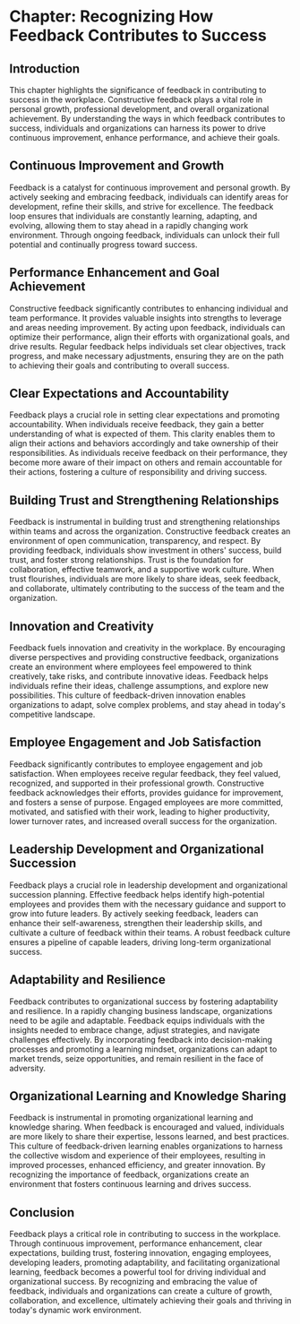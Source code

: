 Chapter: Recognizing How Feedback Contributes to Success
========================================================

Introduction
------------

This chapter highlights the significance of feedback in contributing to success in the workplace. Constructive feedback plays a vital role in personal growth, professional development, and overall organizational achievement. By understanding the ways in which feedback contributes to success, individuals and organizations can harness its power to drive continuous improvement, enhance performance, and achieve their goals.

Continuous Improvement and Growth
---------------------------------

Feedback is a catalyst for continuous improvement and personal growth. By actively seeking and embracing feedback, individuals can identify areas for development, refine their skills, and strive for excellence. The feedback loop ensures that individuals are constantly learning, adapting, and evolving, allowing them to stay ahead in a rapidly changing work environment. Through ongoing feedback, individuals can unlock their full potential and continually progress toward success.

Performance Enhancement and Goal Achievement
--------------------------------------------

Constructive feedback significantly contributes to enhancing individual and team performance. It provides valuable insights into strengths to leverage and areas needing improvement. By acting upon feedback, individuals can optimize their performance, align their efforts with organizational goals, and drive results. Regular feedback helps individuals set clear objectives, track progress, and make necessary adjustments, ensuring they are on the path to achieving their goals and contributing to overall success.

Clear Expectations and Accountability
-------------------------------------

Feedback plays a crucial role in setting clear expectations and promoting accountability. When individuals receive feedback, they gain a better understanding of what is expected of them. This clarity enables them to align their actions and behaviors accordingly and take ownership of their responsibilities. As individuals receive feedback on their performance, they become more aware of their impact on others and remain accountable for their actions, fostering a culture of responsibility and driving success.

Building Trust and Strengthening Relationships
----------------------------------------------

Feedback is instrumental in building trust and strengthening relationships within teams and across the organization. Constructive feedback creates an environment of open communication, transparency, and respect. By providing feedback, individuals show investment in others' success, build trust, and foster strong relationships. Trust is the foundation for collaboration, effective teamwork, and a supportive work culture. When trust flourishes, individuals are more likely to share ideas, seek feedback, and collaborate, ultimately contributing to the success of the team and the organization.

Innovation and Creativity
-------------------------

Feedback fuels innovation and creativity in the workplace. By encouraging diverse perspectives and providing constructive feedback, organizations create an environment where employees feel empowered to think creatively, take risks, and contribute innovative ideas. Feedback helps individuals refine their ideas, challenge assumptions, and explore new possibilities. This culture of feedback-driven innovation enables organizations to adapt, solve complex problems, and stay ahead in today's competitive landscape.

Employee Engagement and Job Satisfaction
----------------------------------------

Feedback significantly contributes to employee engagement and job satisfaction. When employees receive regular feedback, they feel valued, recognized, and supported in their professional growth. Constructive feedback acknowledges their efforts, provides guidance for improvement, and fosters a sense of purpose. Engaged employees are more committed, motivated, and satisfied with their work, leading to higher productivity, lower turnover rates, and increased overall success for the organization.

Leadership Development and Organizational Succession
----------------------------------------------------

Feedback plays a crucial role in leadership development and organizational succession planning. Effective feedback helps identify high-potential employees and provides them with the necessary guidance and support to grow into future leaders. By actively seeking feedback, leaders can enhance their self-awareness, strengthen their leadership skills, and cultivate a culture of feedback within their teams. A robust feedback culture ensures a pipeline of capable leaders, driving long-term organizational success.

Adaptability and Resilience
---------------------------

Feedback contributes to organizational success by fostering adaptability and resilience. In a rapidly changing business landscape, organizations need to be agile and adaptable. Feedback equips individuals with the insights needed to embrace change, adjust strategies, and navigate challenges effectively. By incorporating feedback into decision-making processes and promoting a learning mindset, organizations can adapt to market trends, seize opportunities, and remain resilient in the face of adversity.

Organizational Learning and Knowledge Sharing
---------------------------------------------

Feedback is instrumental in promoting organizational learning and knowledge sharing. When feedback is encouraged and valued, individuals are more likely to share their expertise, lessons learned, and best practices. This culture of feedback-driven learning enables organizations to harness the collective wisdom and experience of their employees, resulting in improved processes, enhanced efficiency, and greater innovation. By recognizing the importance of feedback, organizations create an environment that fosters continuous learning and drives success.

Conclusion
----------

Feedback plays a critical role in contributing to success in the workplace. Through continuous improvement, performance enhancement, clear expectations, building trust, fostering innovation, engaging employees, developing leaders, promoting adaptability, and facilitating organizational learning, feedback becomes a powerful tool for driving individual and organizational success. By recognizing and embracing the value of feedback, individuals and organizations can create a culture of growth, collaboration, and excellence, ultimately achieving their goals and thriving in today's dynamic work environment.
